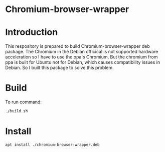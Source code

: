 # Chromium-browser-wrapper

# Introduction

This respository is prepared to build Chromium-browser-wrapper deb package. The Chromium in the Debian officical is not supported hardware acceleration so I have to use the ppa's Chromium. But the chromium from ppa is built for Ubuntu not for Debian, which causes compatibility issues in Debian. So I built this package to solve this problem.

# Build

To run command:

``` sh
./build.sh
```

# Install

``` sh
apt install ./chromium-browser-wrapper.deb
```
